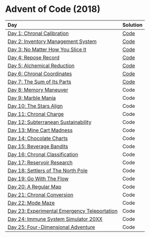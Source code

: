 # Advent of Code (2018)

|                      Day                      |         Solution       |
| :-------------------------------------------- | :--------------------- |
| [Day 1: Chronal Calibration](https://adventofcode.com/2018/day/1) | [Code](day01/day01.py) |
| [Day 2: Inventory Management System](https://adventofcode.com/2018/day/2) | [Code](day02/day02.py) |
| [Day 3: No Matter How You Slice It](https://adventofcode.com/2018/day/3) | [Code](day03/day03.py) |
| [Day 4: Repose Record](https://adventofcode.com/2018/day/4) | [Code](day04/day04.py) |
| [Day 5: Alchemical Reduction](https://adventofcode.com/2018/day/5) | [Code](day05/day05.py) |
| [Day 6: Chronal Coordinates](https://adventofcode.com/2018/day/6) | [Code](day06/day06.py) |
| [Day 7: The Sum of Its Parts](https://adventofcode.com/2018/day/7) | [Code](day07/day07.py) |
| [Day 8: Memory Maneuver](https://adventofcode.com/2018/day/8) | Code |
| [Day 9: Marble Mania](https://adventofcode.com/2018/day/9) | Code |
| [Day 10: The Stars Align](https://adventofcode.com/2018/day/10) | Code |
| [Day 11: Chronal Charge](https://adventofcode.com/2018/day/11) | Code |
| [Day 12: Subterranean Sustainability](https://adventofcode.com/2018/day/12) | Code |
| [Day 13: Mine Cart Madness](https://adventofcode.com/2018/day/13) | Code |
| [Day 14: Chocolate Charts](https://adventofcode.com/2018/day/14) | Code |
| [Day 15: Beverage Bandits](https://adventofcode.com/2018/day/15) | Code |
| [Day 16: Chronal Classification](https://adventofcode.com/2018/day/16) | Code |
| [Day 17: Reservoir Research](https://adventofcode.com/2018/day/17) | Code |
| [Day 18: Settlers of The North Pole](https://adventofcode.com/2018/day/18) | Code |
| [Day 19: Go With The Flow](https://adventofcode.com/2018/day/19) | Code |
| [Day 20: A Regular Map](https://adventofcode.com/2018/day/20) | Code |
| [Day 21: Chronal Conversion](https://adventofcode.com/2018/day/21) | Code |
| [Day 22: Mode Maze](https://adventofcode.com/2018/day/22) | Code |
| [Day 23: Experimental Emergency Teleportation](https://adventofcode.com/2018/day/23) | Code |
| [Day 24: Immune System Simulator 20XX](https://adventofcode.com/2018/day/24) | Code |
| [Day 25: Four-Dimensional Adventure](https://adventofcode.com/2018/day/25) | Code |


